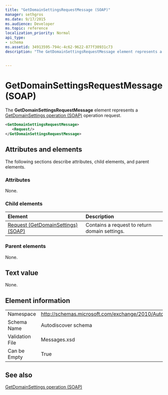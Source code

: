 ```yaml
---
title: "GetDomainSettingsRequestMessage (SOAP)"
manager: sethgros
ms.date: 9/17/2015
ms.audience: Developer
ms.topic: reference
localization_priority: Normal
api_type:
- schema
ms.assetid: 34913595-794c-4c62-9622-877f30931c73
description: "The GetDomainSettingsRequestMessage element represents a GetDomainSettings operation (SOAP) operation request."
 
 
---
```


# GetDomainSettingsRequestMessage (SOAP)

The **GetDomainSettingsRequestMessage** element represents a [GetDomainSettings operation (SOAP)](getdomainsettings-operation-soap.md) operation request. 
  
```XML
<GetDomainSettingsRequestMessage>
   <Request/>
</GetDomainSettingsRequestMessage>
```

## Attributes and elements

The following sections describe attributes, child elements, and parent elements.
  
### Attributes

None.
  
### Child elements

|**Element**|**Description**|
|:-----|:-----|
|[Request (GetDomainSettings) (SOAP)](request-getdomainsettingssoap.md) <br/> |Contains a request to return domain settings.  <br/> |
   
### Parent elements

None.
  
## Text value

None.
  
## Element information

|||
|:-----|:-----|
|Namespace  <br/> |http://schemas.microsoft.com/exchange/2010/Autodiscover  <br/> |
|Schema Name  <br/> |Autodiscover schema  <br/> |
|Validation File  <br/> |Messages.xsd  <br/> |
|Can be Empty  <br/> |True  <br/> |
   
## See also



[GetDomainSettings operation (SOAP)](getdomainsettings-operation-soap.md)

